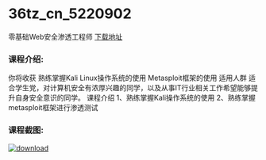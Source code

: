 # 36tz_cn_5220902
零基础Web安全渗透工程师
[下载地址](http://www.36tz.cn/article/5220902 "下载地址")
### 课程介绍:
你将收获
熟练掌握Kali Linux操作系统的使用
Metasploit框架的使用
适用人群
适合学生党，对计算机安全有浓厚兴趣的同学，以及从事IT行业相关工作希望能够提升自身安全意识的同学。
课程介绍
1、熟练掌握Kali操作系统的使用
2、熟练掌握metasploit框架进行渗透测试

### 课程截图:
[![download](http://36tz.cn/muke_img/2021_08_2-69.png "下载地址")](http://www.36tz.cn "下载地址")
